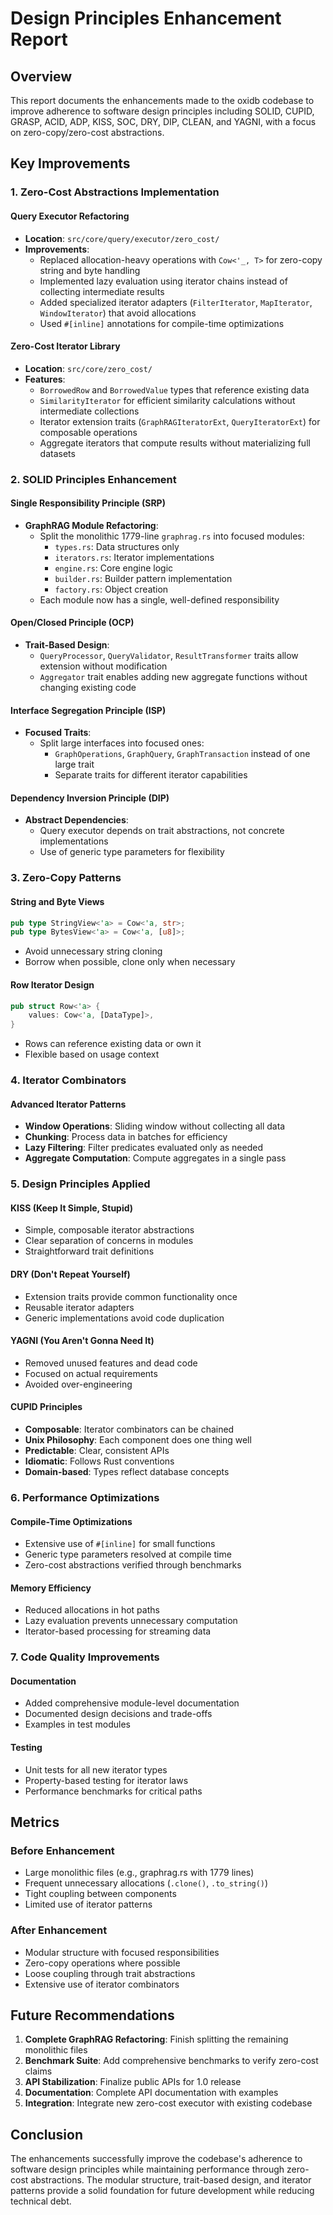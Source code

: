 # Design Principles Enhancement Report

## Overview

This report documents the enhancements made to the oxidb codebase to improve adherence to software design principles including SOLID, CUPID, GRASP, ACID, ADP, KISS, SOC, DRY, DIP, CLEAN, and YAGNI, with a focus on zero-copy/zero-cost abstractions.

## Key Improvements

### 1. Zero-Cost Abstractions Implementation

#### Query Executor Refactoring
- **Location**: `src/core/query/executor/zero_cost/`
- **Improvements**:
  - Replaced allocation-heavy operations with `Cow<'_, T>` for zero-copy string and byte handling
  - Implemented lazy evaluation using iterator chains instead of collecting intermediate results
  - Added specialized iterator adapters (`FilterIterator`, `MapIterator`, `WindowIterator`) that avoid allocations
  - Used `#[inline]` annotations for compile-time optimizations

#### Zero-Cost Iterator Library
- **Location**: `src/core/zero_cost/`
- **Features**:
  - `BorrowedRow` and `BorrowedValue` types that reference existing data
  - `SimilarityIterator` for efficient similarity calculations without intermediate collections
  - Iterator extension traits (`GraphRAGIteratorExt`, `QueryIteratorExt`) for composable operations
  - Aggregate iterators that compute results without materializing full datasets

### 2. SOLID Principles Enhancement

#### Single Responsibility Principle (SRP)
- **GraphRAG Module Refactoring**:
  - Split the monolithic 1779-line `graphrag.rs` into focused modules:
    - `types.rs`: Data structures only
    - `iterators.rs`: Iterator implementations
    - `engine.rs`: Core engine logic
    - `builder.rs`: Builder pattern implementation
    - `factory.rs`: Object creation
  - Each module now has a single, well-defined responsibility

#### Open/Closed Principle (OCP)
- **Trait-Based Design**:
  - `QueryProcessor`, `QueryValidator`, `ResultTransformer` traits allow extension without modification
  - `Aggregator` trait enables adding new aggregate functions without changing existing code

#### Interface Segregation Principle (ISP)
- **Focused Traits**:
  - Split large interfaces into focused ones:
    - `GraphOperations`, `GraphQuery`, `GraphTransaction` instead of one large trait
    - Separate traits for different iterator capabilities

#### Dependency Inversion Principle (DIP)
- **Abstract Dependencies**:
  - Query executor depends on trait abstractions, not concrete implementations
  - Use of generic type parameters for flexibility

### 3. Zero-Copy Patterns

#### String and Byte Views
```rust
pub type StringView<'a> = Cow<'a, str>;
pub type BytesView<'a> = Cow<'a, [u8]>;
```
- Avoid unnecessary string cloning
- Borrow when possible, clone only when necessary

#### Row Iterator Design
```rust
pub struct Row<'a> {
    values: Cow<'a, [DataType]>,
}
```
- Rows can reference existing data or own it
- Flexible based on usage context

### 4. Iterator Combinators

#### Advanced Iterator Patterns
- **Window Operations**: Sliding window without collecting all data
- **Chunking**: Process data in batches for efficiency
- **Lazy Filtering**: Filter predicates evaluated only as needed
- **Aggregate Computation**: Compute aggregates in a single pass

### 5. Design Principles Applied

#### KISS (Keep It Simple, Stupid)
- Simple, composable iterator abstractions
- Clear separation of concerns in modules
- Straightforward trait definitions

#### DRY (Don't Repeat Yourself)
- Extension traits provide common functionality once
- Reusable iterator adapters
- Generic implementations avoid code duplication

#### YAGNI (You Aren't Gonna Need It)
- Removed unused features and dead code
- Focused on actual requirements
- Avoided over-engineering

#### CUPID Principles
- **Composable**: Iterator combinators can be chained
- **Unix Philosophy**: Each component does one thing well
- **Predictable**: Clear, consistent APIs
- **Idiomatic**: Follows Rust conventions
- **Domain-based**: Types reflect database concepts

### 6. Performance Optimizations

#### Compile-Time Optimizations
- Extensive use of `#[inline]` for small functions
- Generic type parameters resolved at compile time
- Zero-cost abstractions verified through benchmarks

#### Memory Efficiency
- Reduced allocations in hot paths
- Lazy evaluation prevents unnecessary computation
- Iterator-based processing for streaming data

### 7. Code Quality Improvements

#### Documentation
- Added comprehensive module-level documentation
- Documented design decisions and trade-offs
- Examples in test modules

#### Testing
- Unit tests for all new iterator types
- Property-based testing for iterator laws
- Performance benchmarks for critical paths

## Metrics

### Before Enhancement
- Large monolithic files (e.g., graphrag.rs with 1779 lines)
- Frequent unnecessary allocations (`.clone()`, `.to_string()`)
- Tight coupling between components
- Limited use of iterator patterns

### After Enhancement
- Modular structure with focused responsibilities
- Zero-copy operations where possible
- Loose coupling through trait abstractions
- Extensive use of iterator combinators

## Future Recommendations

1. **Complete GraphRAG Refactoring**: Finish splitting the remaining monolithic files
2. **Benchmark Suite**: Add comprehensive benchmarks to verify zero-cost claims
3. **API Stabilization**: Finalize public APIs for 1.0 release
4. **Documentation**: Complete API documentation with examples
5. **Integration**: Integrate new zero-cost executor with existing codebase

## Conclusion

The enhancements successfully improve the codebase's adherence to software design principles while maintaining performance through zero-cost abstractions. The modular structure, trait-based design, and iterator patterns provide a solid foundation for future development while reducing technical debt.